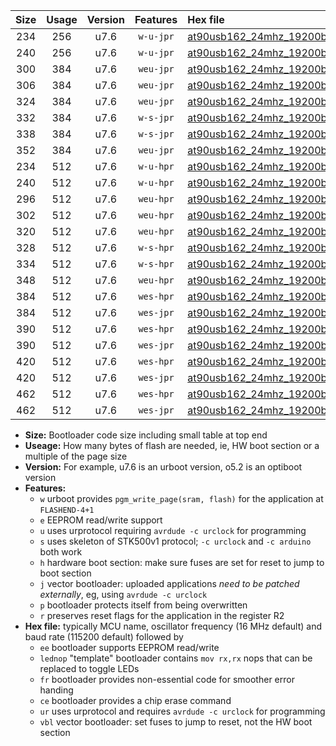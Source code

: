 |Size|Usage|Version|Features|Hex file|
|:-:|:-:|:-:|:-:|:--|
|234|256|u7.6|`w-u-jpr`|[at90usb162_24mhz_19200bps_ur_vbl.hex](https://raw.githubusercontent.com/stefanrueger/urboot/main/at90usb162_24mhz_19200bps_ur_vbl.hex)|
|240|256|u7.6|`w-u-jpr`|[at90usb162_24mhz_19200bps_lednop_ur_vbl.hex](https://raw.githubusercontent.com/stefanrueger/urboot/main/at90usb162_24mhz_19200bps_lednop_ur_vbl.hex)|
|300|384|u7.6|`weu-jpr`|[at90usb162_24mhz_19200bps_ee_ur_vbl.hex](https://raw.githubusercontent.com/stefanrueger/urboot/main/at90usb162_24mhz_19200bps_ee_ur_vbl.hex)|
|306|384|u7.6|`weu-jpr`|[at90usb162_24mhz_19200bps_ee_lednop_ur_vbl.hex](https://raw.githubusercontent.com/stefanrueger/urboot/main/at90usb162_24mhz_19200bps_ee_lednop_ur_vbl.hex)|
|324|384|u7.6|`weu-jpr`|[at90usb162_24mhz_19200bps_ee_lednop_fr_ur_vbl.hex](https://raw.githubusercontent.com/stefanrueger/urboot/main/at90usb162_24mhz_19200bps_ee_lednop_fr_ur_vbl.hex)|
|332|384|u7.6|`w-s-jpr`|[at90usb162_24mhz_19200bps_vbl.hex](https://raw.githubusercontent.com/stefanrueger/urboot/main/at90usb162_24mhz_19200bps_vbl.hex)|
|338|384|u7.6|`w-s-jpr`|[at90usb162_24mhz_19200bps_lednop_vbl.hex](https://raw.githubusercontent.com/stefanrueger/urboot/main/at90usb162_24mhz_19200bps_lednop_vbl.hex)|
|352|384|u7.6|`weu-jpr`|[at90usb162_24mhz_19200bps_ee_lednop_fr_ce_ur_vbl.hex](https://raw.githubusercontent.com/stefanrueger/urboot/main/at90usb162_24mhz_19200bps_ee_lednop_fr_ce_ur_vbl.hex)|
|234|512|u7.6|`w-u-hpr`|[at90usb162_24mhz_19200bps_ur.hex](https://raw.githubusercontent.com/stefanrueger/urboot/main/at90usb162_24mhz_19200bps_ur.hex)|
|240|512|u7.6|`w-u-hpr`|[at90usb162_24mhz_19200bps_lednop_ur.hex](https://raw.githubusercontent.com/stefanrueger/urboot/main/at90usb162_24mhz_19200bps_lednop_ur.hex)|
|296|512|u7.6|`weu-hpr`|[at90usb162_24mhz_19200bps_ee_ur.hex](https://raw.githubusercontent.com/stefanrueger/urboot/main/at90usb162_24mhz_19200bps_ee_ur.hex)|
|302|512|u7.6|`weu-hpr`|[at90usb162_24mhz_19200bps_ee_lednop_ur.hex](https://raw.githubusercontent.com/stefanrueger/urboot/main/at90usb162_24mhz_19200bps_ee_lednop_ur.hex)|
|320|512|u7.6|`weu-hpr`|[at90usb162_24mhz_19200bps_ee_lednop_fr_ur.hex](https://raw.githubusercontent.com/stefanrueger/urboot/main/at90usb162_24mhz_19200bps_ee_lednop_fr_ur.hex)|
|328|512|u7.6|`w-s-hpr`|[at90usb162_24mhz_19200bps.hex](https://raw.githubusercontent.com/stefanrueger/urboot/main/at90usb162_24mhz_19200bps.hex)|
|334|512|u7.6|`w-s-hpr`|[at90usb162_24mhz_19200bps_lednop.hex](https://raw.githubusercontent.com/stefanrueger/urboot/main/at90usb162_24mhz_19200bps_lednop.hex)|
|348|512|u7.6|`weu-hpr`|[at90usb162_24mhz_19200bps_ee_lednop_fr_ce_ur.hex](https://raw.githubusercontent.com/stefanrueger/urboot/main/at90usb162_24mhz_19200bps_ee_lednop_fr_ce_ur.hex)|
|384|512|u7.6|`wes-hpr`|[at90usb162_24mhz_19200bps_ee.hex](https://raw.githubusercontent.com/stefanrueger/urboot/main/at90usb162_24mhz_19200bps_ee.hex)|
|384|512|u7.6|`wes-jpr`|[at90usb162_24mhz_19200bps_ee_vbl.hex](https://raw.githubusercontent.com/stefanrueger/urboot/main/at90usb162_24mhz_19200bps_ee_vbl.hex)|
|390|512|u7.6|`wes-hpr`|[at90usb162_24mhz_19200bps_ee_lednop.hex](https://raw.githubusercontent.com/stefanrueger/urboot/main/at90usb162_24mhz_19200bps_ee_lednop.hex)|
|390|512|u7.6|`wes-jpr`|[at90usb162_24mhz_19200bps_ee_lednop_vbl.hex](https://raw.githubusercontent.com/stefanrueger/urboot/main/at90usb162_24mhz_19200bps_ee_lednop_vbl.hex)|
|420|512|u7.6|`wes-hpr`|[at90usb162_24mhz_19200bps_ee_lednop_fr.hex](https://raw.githubusercontent.com/stefanrueger/urboot/main/at90usb162_24mhz_19200bps_ee_lednop_fr.hex)|
|420|512|u7.6|`wes-jpr`|[at90usb162_24mhz_19200bps_ee_lednop_fr_vbl.hex](https://raw.githubusercontent.com/stefanrueger/urboot/main/at90usb162_24mhz_19200bps_ee_lednop_fr_vbl.hex)|
|462|512|u7.6|`wes-hpr`|[at90usb162_24mhz_19200bps_ee_lednop_fr_ce.hex](https://raw.githubusercontent.com/stefanrueger/urboot/main/at90usb162_24mhz_19200bps_ee_lednop_fr_ce.hex)|
|462|512|u7.6|`wes-jpr`|[at90usb162_24mhz_19200bps_ee_lednop_fr_ce_vbl.hex](https://raw.githubusercontent.com/stefanrueger/urboot/main/at90usb162_24mhz_19200bps_ee_lednop_fr_ce_vbl.hex)|

- **Size:** Bootloader code size including small table at top end
- **Useage:** How many bytes of flash are needed, ie, HW boot section or a multiple of the page size
- **Version:** For example, u7.6 is an urboot version, o5.2 is an optiboot version
- **Features:**
  + `w` urboot provides `pgm_write_page(sram, flash)` for the application at `FLASHEND-4+1`
  + `e` EEPROM read/write support
  + `u` uses urprotocol requiring `avrdude -c urclock` for programming
  + `s` uses skeleton of STK500v1 protocol; `-c urclock` and `-c arduino` both work
  + `h` hardware boot section: make sure fuses are set for reset to jump to boot section
  + `j` vector bootloader: uploaded applications *need to be patched externally*, eg, using `avrdude -c urclock`
  + `p` bootloader protects itself from being overwritten
  + `r` preserves reset flags for the application in the register R2
- **Hex file:** typically MCU name, oscillator frequency (16 MHz default) and baud rate (115200 default) followed by
  + `ee` bootloader supports EEPROM read/write
  + `lednop` "template" bootloader contains `mov rx,rx` nops that can be replaced to toggle LEDs
  + `fr` bootloader provides non-essential code for smoother error handing
  + `ce` bootloader provides a chip erase command
  + `ur` uses urprotocol and requires `avrdude -c urclock` for programming
  + `vbl` vector bootloader: set fuses to jump to reset, not the HW boot section
